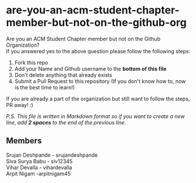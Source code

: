 # are-you-an-acm-student-chapter-member-but-not-on-the-github-org
Are you an ACM Student Chapter member but not on the Github Organization?  
If you answered yes to the above question please follow the following steps:

1. Fork this repo
2. Add your Name and Github username to the **bottom of this file**
3. Don't delete anything that already exists
4. Submit a Pull Request to this repository (If you don't know how to, now is the best time to learn!)

If you are already a part of the organization but still want to follow the steps, PR away! :)

_P.S. This file is written in Markdown format so if you want to create a new line, add **2 spaces** to the end of the previous line._

## Members
Srujan Deshpande - srujandeshpande  
Siva Surya Babu - siv12345  
Vihar Devalla - vihardevalla  
Arpit Nigam -arpitnigam45
